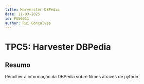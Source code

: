 ```yaml
---
title: Harverster DBPedia
date: 11-03-2025
id: PG56011
author: Rui Gonçalves
---
```


# TPC5: Harvester DBPedia

## Resumo

Recolher a informação da DBPedia sobre filmes através de python.
